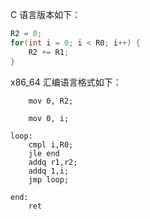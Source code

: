 C 语言版本如下：

```c
R2 = 0;
for(int i = 0; i < R0; i++) {
    R2 += R1;
}
```

x86_64 汇编语言格式如下：

```x86_64
    mov 0, R2;

    mov 0, i;

loop:
    cmpl i,R0;
    jle end
    addq r1,r2;
    addq 1,i;
    jmp loop;

end:
    ret
```
